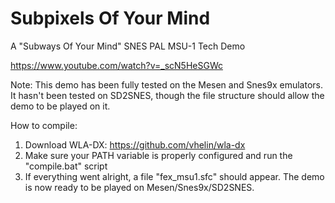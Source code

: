# Subpixels Of Your Mind
A "Subways Of Your Mind" SNES PAL MSU-1 Tech Demo

https://www.youtube.com/watch?v=_scN5HeSGWc

Note: This demo has been fully tested on the Mesen and Snes9x emulators. It hasn't been tested on SD2SNES, though the file structure should allow the demo to be played on it.

How to compile:
1. Download WLA-DX: https://github.com/vhelin/wla-dx
2. Make sure your PATH variable is properly configured and run the "compile.bat" script
3. If everything went alright, a file "fex_msu1.sfc" should appear. The demo is now ready to be played on Mesen/Snes9x/SD2SNES.
